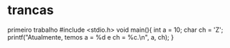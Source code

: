 # trancas
primeiro trabalho
#include <stdio.h>
void main(){
int a = 10;
char ch = 'Z';
printf("Atualmente, temos a = %d e ch = %c.\n", a, ch);
}
